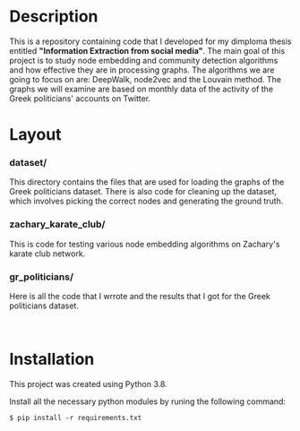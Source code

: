 <h1>Description</h1>
This is a repository containing code that I developed for my dimploma thesis entitled <b>"Information Extraction from social media"</b>. The main goal of this project is to study node embedding and community detection algorithms and how effective they are in processing graphs. The algorithms we are going to focus on are: DeepWalk, node2vec and the Louvain method. The graphs we will examine are based on monthly data of the activity of the Greek politicians' accounts on Twitter.


<br/>


<h1>Layout</h1>

<h3><b>dataset/</b></h3>
<p>This directory contains the files that are used for loading the graphs of the Greek politicians dataset. There is also code for cleaning up the dataset, which involves picking the correct nodes and generating the ground truth.</p>

<h3><b>zachary_karate_club/</b></h3>
<p>This is code for testing various node embedding algorithms on Zachary's karate club network.</p>

<h3><b>gr_politicians/</b></h3>
<p>Here is all the code that I wrrote and the results that I got for the Greek politicians dataset.</p>


<br/>


<h1>Installation</h1>
<p>This project was created using Python 3.8. </p>
<p>Install all the necessary python modules by runing the following command:</p>

```
$ pip install -r requirements.txt
```